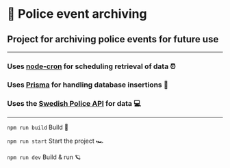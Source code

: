 # 🚓 Police event archiving 

## Project for archiving police events for future use
***


### Uses [node-cron](https://www.npmjs.com/package/node-cron) for scheduling retrieval of data ⏰
### Uses [Prisma](https://www.prisma.io/) for handling database insertions 📄

### Uses the [Swedish Police API](https://polisen.se/om-polisen/om-webbplatsen/oppna-data/api-over-polisens-handelser/) for data 💻


***

`npm run build` Build 🔨

`npm run start` Start the project 🏎️

``npm run dev`` Build & run 🪐